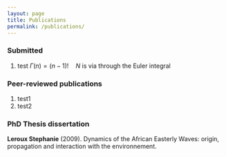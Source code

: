 ```yaml
---
layout: page
title: Publications
permalink: /publications/
---
```




### Submitted 

1. test  $\Gamma(n) = (n-1)!\quad N$ is via through the Euler integral


### Peer-reviewed publications

1. test1
1. test2

### PhD Thesis dissertation

**Leroux Stephanie**  (2009). Dynamics of the African Easterly Waves: origin, propagation and interaction with the environnement.  